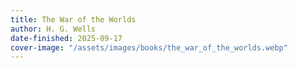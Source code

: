 ```yaml
---
title: The War of the Worlds
author: H. G. Wells
date-finished: 2025-09-17
cover-image: "/assets/images/books/the_war_of_the_worlds.webp" 
---
```



